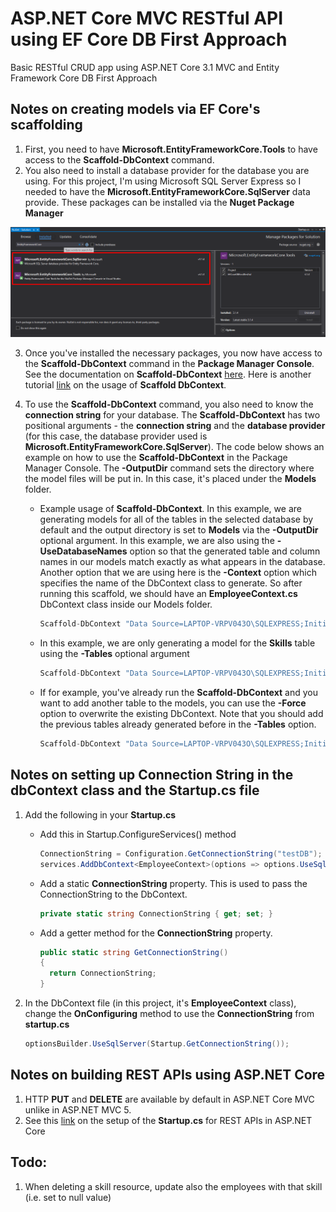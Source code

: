 # ASP.NET Core MVC RESTful API using EF Core DB First Approach

Basic RESTful CRUD app using ASP.NET Core 3.1 MVC and Entity Framework Core DB First Approach

## Notes on creating models via EF Core's scaffolding

1. First, you need to have **Microsoft.EntityFrameworkCore.Tools** to have access to the **Scaffold-DbContext** command.
2. You also need to install a database provider for the database you are using. For this project, I'm using Microsoft SQL Server Express so I needed to have the **Microsoft.EntityFrameworkCore.SqlServer** data provide. These packages can be installed via the **Nuget Package Manager**

![Package setup for EF Core][package-setup-efcore]

3. Once you've installed the necessary packages, you now have access to the **Scaffold-DbContext** command in the **Package Manager Console**. See the documentation on **Scaffold-DbContext** [here][scaffold-dbcontext]. Here is another tutorial [link][scaffold-dbcontext-tutorial1] on the usage of **Scaffold DbContext**.

4. To use the **Scaffold-DbContext** command, you also need to know the **connection string** for your database. The **Scaffold-DbContext** has two positional arguments - the **connection string** and the **database provider** (for this case, the database provider used is **Microsoft.EntityFrameworkCore.SqlServer**). The code below shows an example on how to use the **Scaffold-DbContext** in the Package Manager Console. The **-OutputDir** command sets the directory where the model files will be put in. In this case, it's placed under the **Models** folder.

   - Example usage of **Scaffold-DbContext**. In this example, we are generating models for all of the tables in the selected database by default and the output directory is set to **Models** via the **-OutputDir** optional argument. In this example, we are also using the **-UseDatabaseNames** option so that the generated table and column names in our models match exactly as what appears in the database. Another option that we are using here is the **-Context** option which specifies the name of the DbContext class to generate. So after running this scaffold, we should have an **EmployeeContext.cs** DbContext class inside our Models folder.

     ```C#
     Scaffold-DbContext "Data Source=LAPTOP-VRPV043O\SQLEXPRESS;Initial Catalog=testEFCore;Integrated Security=True;Connect Timeout=30;Encrypt=False;TrustServerCertificate=False;ApplicationIntent=ReadWrite;MultiSubnetFailover=False;" Microsoft.EntityFrameworkCore.SqlServer -OutputDir Models -UseDatabaseNames -Context "EmployeeContext"
     ```

   - In this example, we are only generating a model for the **Skills** table using the **-Tables** optional argument

     ```C#
     Scaffold-DbContext "Data Source=LAPTOP-VRPV043O\SQLEXPRESS;Initial Catalog=testEFCore;Integrated Security=True;Connect Timeout=30;Encrypt=False;TrustServerCertificate=False;ApplicationIntent=ReadWrite;MultiSubnetFailover=False;" Microsoft.EntityFrameworkCore.SqlServer -OutputDir Models -UseDatabaseNames -Context "EmployeeContext" -Tables "Skills"
     ```

   - If for example, you've already run the **Scaffold-DbContext** and you want to add another table to the models, you can use the **-Force** option to overwrite the existing DbContext. Note that you should add the previous tables already generated before in the **-Tables** option.

     ```C#
     Scaffold-DbContext "Data Source=LAPTOP-VRPV043O\SQLEXPRESS;Initial Catalog=testEFCore;Integrated Security=True;Connect Timeout=30;Encrypt=False;TrustServerCertificate=False;ApplicationIntent=ReadWrite;MultiSubnetFailover=False;" Microsoft.EntityFrameworkCore.SqlServer -OutputDir Models -UseDatabaseNames -Context "EmployeeContext" -Tables "Skills","Employees" -Force
     ```

## Notes on setting up Connection String in the dbContext class and the Startup.cs file

1. Add the following in your **Startup.cs**

   - Add this in Startup.ConfigureServices() method

     ```C#
     ConnectionString = Configuration.GetConnectionString("testDB");
     services.AddDbContext<EmployeeContext>(options => options.UseSqlServer(ConnectionString));
     ```

   - Add a static **ConnectionString** property. This is used to pass the ConnectionString to the DbContext.

     ```C#
     private static string ConnectionString { get; set; }
     ```

   - Add a getter method for the **ConnectionString** property.

     ```C#
     public static string GetConnectionString()
     {
       return ConnectionString;
     }
     ```

2. In the DbContext file (in this project, it's **EmployeeContext** class), change the **OnConfiguring** method to use the **ConnectionString** from **startup.cs**

   ```C#
   optionsBuilder.UseSqlServer(Startup.GetConnectionString());
   ```

## Notes on building REST APIs using ASP.NET Core

1. HTTP **PUT** and **DELETE** are available by default in ASP.NET Core MVC unlike in ASP.NET MVC 5.
2. See this [link][attribute-routing-link] on the setup of the **Startup.cs** for REST APIs in ASP.NET Core

## Todo:

1. When deleting a skill resource, update also the employees with that skill (i.e. set to null value)

[scaffold-dbcontext]: https://docs.microsoft.com/en-us/ef/core/miscellaneous/cli/powershell#scaffold-dbcontext
[scaffold-dbcontext-tutorial1]: https://www.devart.com/dotconnect/postgresql/docs/EFCore-Database-First-NET-Core.html
[attribute-routing-link]: https://docs.microsoft.com/en-us/aspnet/core/mvc/controllers/routing?view=aspnetcore-3.1#attribute-routing-for-rest-apis
[package-setup-efcore]: ./img/package-setup-for-efcore-db-first.png
